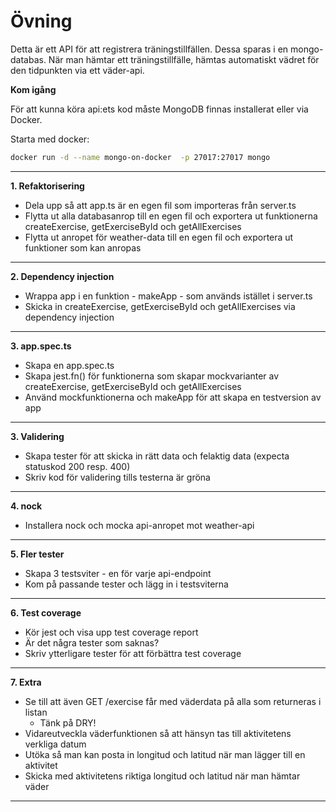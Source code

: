 # Övning

Detta är ett API för att registrera träningstillfällen. Dessa sparas i en mongo-databas. När man hämtar ett träningstillfälle, hämtas automatiskt vädret för den tidpunkten via ett väder-api.

**Kom igång**

För att kunna köra api:ets kod måste MongoDB finnas installerat eller via Docker.

Starta med docker:

```sh
docker run -d --name mongo-on-docker  -p 27017:27017 mongo
```

---

**1. Refaktorisering**

- Dela upp så att app.ts är en egen fil som importeras från server.ts
- Flytta ut alla databasanrop till en egen fil och exportera ut funktionerna createExercise, getExerciseById och getAllExercises
- Flytta ut anropet för weather-data till en egen fil och exportera ut funktioner som kan anropas

---

**2. Dependency injection**

- Wrappa app i en funktion - makeApp - som används istället i server.ts
- Skicka in createExercise, getExerciseById och getAllExercises via dependency injection

---

**3. app.spec.ts**

- Skapa en app.spec.ts
- Skapa jest.fn() för funktionerna som skapar mockvarianter av createExercise, getExerciseById och getAllExercises
- Använd mockfunktionerna och makeApp för att skapa en testversion av app

---

**3. Validering**

- Skapa tester för att skicka in rätt data och felaktig data (expecta statuskod 200 resp. 400)
- Skriv kod för validering tills testerna är gröna

---

**4. nock**

- Installera nock och mocka api-anropet mot weather-api

---

**5. Fler tester**

- Skapa 3 testsviter - en för varje api-endpoint
- Kom på passande tester och lägg in i testsviterna

---

**6. Test coverage**

- Kör jest och visa upp test coverage report
- Är det några tester som saknas?
- Skriv ytterligare tester för att förbättra test coverage

---

**7. Extra**

- Se till att även GET /exercise får med väderdata på alla som returneras i listan
  - Tänk på DRY!
- Vidareutveckla väderfunktionen så att hänsyn tas till aktivitetens verkliga datum
- Utöka så man kan posta in longitud och latitud när man lägger till en aktivitet
- Skicka med aktivitetens riktiga longitud och latitud när man hämtar väder

---